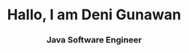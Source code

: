 <h1 align="center">Hallo,  I am Deni Gunawan </h1>
<h3 align="center">  Java Software Engineer </h3>
